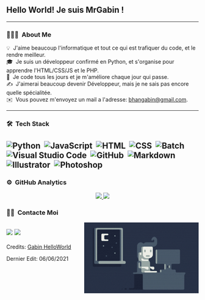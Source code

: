 <h2>Hello World! Je suis MrGabin !</h2>

-----
### 👨🏻‍💻 &nbsp;About Me

  💡 &nbsp;J'aime beaucoup l'informatique et tout ce qui est trafiquer du code, et le rendre meilleur.\
  🎓 &nbsp;Je suis un développeur confirmé en Python, et s'organise pour apprendre l'HTML/CSS/JS et le PHP.\
  🌱 &nbsp;Je code tous les jours et je m'améliore chaque jour qui passe.\
  ✍️ &nbsp;J'aimerai beaucoup devenir Développeur, mais je ne sais pas encore quelle spécialitée.\
  ✉️ &nbsp;Vous pouvez m'envoyez un mail a l'adresse: bhangabin@gmail.com.
  
-----
### 🛠 &nbsp;Tech Stack

![Python](https://img.shields.io/badge/-Python-05122A?style=flat&logo=python)&nbsp;
![JavaScript](https://img.shields.io/badge/-JavaScript-05122A?style=flat&logo=javascript)&nbsp;
![HTML](https://img.shields.io/badge/-HTML-05122A?style=flat&logo=HTML5)&nbsp;
![CSS](https://img.shields.io/badge/-CSS-05122A?style=flat&logo=CSS3&logoColor=1572B6)&nbsp;
![Batch](https://img.shields.io/badge/-Batch-05122A?style=flat&logo=batch)&nbsp;
![Visual Studio Code](https://img.shields.io/badge/-Visual%20Studio%20Code-05122A?style=flat&logo=visual-studio-code&logoColor=007ACC)&nbsp;
![GitHub](https://img.shields.io/badge/-GitHub-05122A?style=flat&logo=github)&nbsp;
![Markdown](https://img.shields.io/badge/-Markdown-05122A?style=flat&logo=markdown)&nbsp;
![Illustrator](https://img.shields.io/badge/-Illustrator-05122A?style=flat&logo=adobe-illustrator)&nbsp;
![Photoshop](https://img.shields.io/badge/-Photoshop-05122A?style=flat&logo=adobe-photoshop)&nbsp;
-----
### ⚙️ &nbsp;GitHub Analytics

<p align="center">
<a href="https://github.com/GabinCleaver">
  <img height="180em" src="https://github-readme-stats-eight-theta.vercel.app/api?username=GabinCleaver&show_icons=true&theme=react&include_all_commits=true&locale=fr"/>
  <img height="150em" src="https://github-readme-stats-eight-theta.vercel.app/api/top-langs/?username=GabinCleaver&layout=compact&langs_count=8&theme=react&locale=fr"/>
</a>
</p>

### 🤝🏻 &nbsp;Contacte Moi

<img alt="Night Coding" src="https://raw.githubusercontent.com/AVS1508/AVS1508/master/assets/Night-Coding.gif" align="right"/>

<a href="mailto:bhangabin@gmail.com"><img src="https://img.shields.io/badge/-bhangabin@gmail.com-D14836?style=flat&logo=Gmail&logoColor=white"/></a>
<a href="https://discord.com/brand-new"><img src="https://img.shields.io/badge/Gabin%237955-D14836?style=flat&logo=Discord&logoColor=blue&color=9cf"/></a>
-----
Credits: [Gabin HelloWorld](https://github.com/GabinCleaver)

Dernier Edit: 06/06/2021
